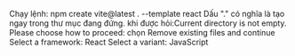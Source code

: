 Chạy lệnh: npm create vite@latest . --template react
Dấu "." có nghĩa là tạo ngay trong thư mục đang đứng.
khi được hỏi:Current directory is not empty. Please choose how to proceed: chọn Remove existing files and continue
Select a framework: React
Select a variant: JavaScript